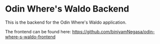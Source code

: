 # Odin Where's Waldo Backend

This is the backend for the Odin Where's Waldo application.

The frontend can be found here: https://github.com/biniyamNegasa/odin-where-s-waldo-frontend
